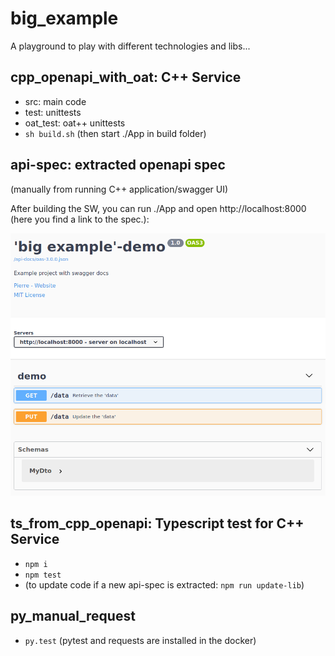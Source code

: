 # big_example

A playground to play with different technologies and libs...

## cpp_openapi_with_oat: C++ Service

   * src: main code
   * test: unittests
   * oat_test: oat++ unittests
   * `sh build.sh` (then start ./App in build folder)


## api-spec: extracted openapi spec 
(manually from running C++ application/swagger UI)

After building the SW, you can run ./App and open http://localhost:8000 
(here you find a link to the spec.):

![swagger](doc/swagger.png)


## ts_from_cpp_openapi: Typescript test for C++ Service
   * `npm i`
   * `npm test`
   * (to update code if a new api-spec is extracted: `npm run update-lib`)


## py_manual_request
   * `py.test` (pytest and requests are installed in the docker)
